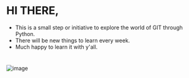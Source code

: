 # HI THERE,
- This is a small step or initiative to explore the world of GIT through Python.
- There will be new things to learn every week.
- Much happy to learn it with y'all.
#
![image](https://www.google.com/url?sa=i&url=https%3A%2F%2Fwww.aatcomment.org.uk%2Flearning%2Fstudy-tips%2Flearn-smarter-which-learning-style-suits-you-best%2F&psig=AOvVaw0OI6efbFFlVKUV3-1fIR7s&ust=1697983110711000&source=images&cd=vfe&opi=89978449&ved=0CBEQjRxqFwoTCMi4pJOmh4IDFQAAAAAdAAAAABAE)
